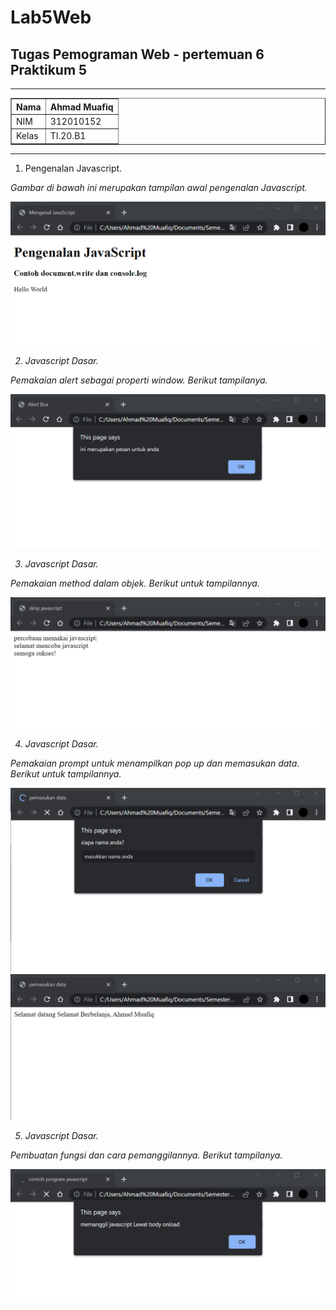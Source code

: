 # Lab5Web
## Tugas Pemograman Web - pertemuan 6 Praktikum 5

<hr>

<table border="1" cellpadding="6" cellspacing="2">
            <thead>
            <tr>
            <th>Nama </th>
            <th>Ahmad Muafiq</th>
            </tr>
            </thead>
            <tbody>
            <tr>
            <td>NIM </td>
            <td >312010152</td>
            </tr>
            <tr>
            <td>Kelas </td>
            <td>TI.20.B1</td>
            </tbody>
            </table>

<hr>

1. Pengenalan Javascript.

<i> Gambar di bawah ini merupakan tampilan awal pengenalan Javascript.

![gambar](pictures/1.png)

2. Javascript Dasar.

<i> Pemakaian alert sebagai properti window. Berikut tampilanya.

![gambar](pictures/2.png)

3. Javascript Dasar.

<i> Pemakaian method dalam objek. Berikut untuk tampilannya.

![gambar](pictures/3.png)

4. Javascript Dasar.

<i> Pemakaian prompt untuk menampilkan pop up dan memasukan data. Berikut untuk tampilannya.

![gambar](pictures/4.png) ![gambar](pictures/5.png)

5. Javascript Dasar.

<i> Pembuatan fungsi dan cara pemanggilannya. Berikut tampilanya.

![gambar](pictures/6.png)